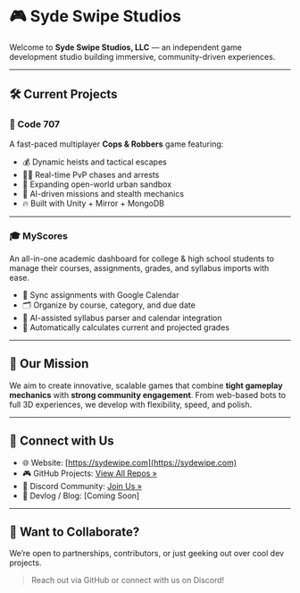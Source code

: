 # 🎮 Syde Swipe Studios

Welcome to **Syde Swipe Studios, LLC** — an independent game development studio building immersive, community-driven experiences.

---

## 🛠️ Current Projects

### 🚓 Code 707
A fast-paced multiplayer **Cops & Robbers** game featuring:

- 💰 Dynamic heists and tactical escapes  
- 👮‍♂️ Real-time PvP chases and arrests  
- 🌆 Expanding open-world urban sandbox  
- 🧠 AI-driven missions and stealth mechanics  
- 🔥 Built with Unity + Mirror + MongoDB

---

### 🎓 MyScores
An all-in-one academic dashboard for college & high school students to manage their courses, assignments, grades, and syllabus imports with ease.

- 📅 Sync assignments with Google Calendar  
- 🗂️ Organize by course, category, and due date  
- 🤖 AI-assisted syllabus parser and calendar integration  
- 🧮 Automatically calculates current and projected grades  

---

## 🚀 Our Mission
We aim to create innovative, scalable games that combine **tight gameplay mechanics** with **strong community engagement**. From web-based bots to full 3D experiences, we develop with flexibility, speed, and polish.

---

## 🔗 Connect with Us
- 🌐 Website: [https://sydewipe.com](https://sydewipe.com)
- 🎮 GitHub Projects: [View All Repos »](https://github.com/SydeSwipeStudios)
- 👾 Discord Community: [Join Us »](https://discord.gg/yourserverlink)
- 🧠 Devlog / Blog: [Coming Soon]

---

## 📌 Want to Collaborate?
We’re open to partnerships, contributors, or just geeking out over cool dev projects.

> Reach out via GitHub or connect with us on Discord!
